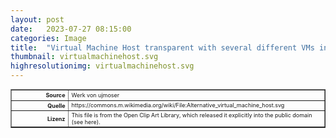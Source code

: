 ```yaml
---
layout: post
date:   2023-07-27 08:15:00
categories: Image
title:  "Virtual Machine Host transparent with several different VMs inside."
thumbnail: virtualmachinehost.svg
highresolutionimg: virtualmachinehost.svg
---
```


<div class="entry-content">

<table style="font-size: xx-small" border="1" cellpadding="2">
<tbody>
<tr>
<th style="text-align: right" width="81"><strong>Source</strong></th>
<td>Werk von ujmoser</td>
</tr>
<tr>
<th style="text-align: right" width="81"><strong>Quelle</strong></th>
<td>https://commons.m.wikimedia.org/wiki/File:Alternative_virtual_machine_host.svg</td>
</tr>
<tr>
<th style="text-align: right" width="81"><strong>Lizenz</strong></th>
<td>This file is from the Open Clip Art Library, which released it explicitly into the public domain (see here).
</td>
</tr>
</tbody>
</table>
<p>&nbsp;</p>

</div><!-- .entry-content -->
